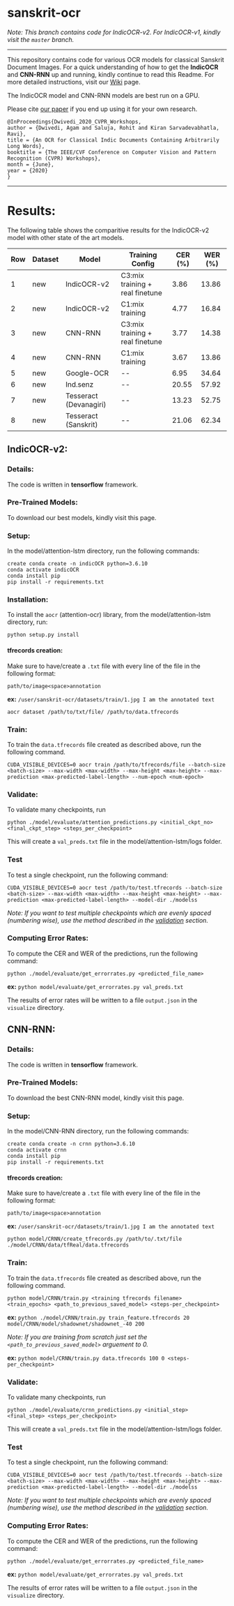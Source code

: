 # sanskrit-ocr

*Note: This branch contains code for IndicOCR-v2. For IndicOCR-v1, kindly visit the `master` branch.*


----------------------------------------------------------------------------

This repository contains code for various OCR models for classical Sanskrit Document Images. For a quick understanding of how to get the **IndicOCR** and **CNN-RNN** up and running, kindly continue to read this Readme. For more detailed instructions, visit our  [Wiki](https://github.com/ihdia/sanskrit-ocr/wiki) page.

The IndicOCR model and CNN-RNN models are best run on a GPU.

Please cite [our paper](https://openaccess.thecvf.com/content_CVPRW_2020/papers/w34/Dwivedi_An_OCR_for_Classical_Indic_Documents_Containing_Arbitrarily_Long_Words_CVPRW_2020_paper.pdf) if you end up using it for your own research.


```
@InProceedings{Dwivedi_2020_CVPR_Workshops,
author = {Dwivedi, Agam and Saluja, Rohit and Kiran Sarvadevabhatla, Ravi},
title = {An OCR for Classical Indic Documents Containing Arbitrarily Long Words},
booktitle = {The IEEE/CVF Conference on Computer Vision and Pattern Recognition (CVPR) Workshops},
month = {June},
year = {2020}
}
```
-----------------------------------------------------------------------------------------------------

# Results:

The following table shows the comparitive results for the IndicOCR-v2 model with other state of the art models.

|Row |**Dataset**|**Model**|Training Config| CER (%)| WER (%)|
|----|-------------|--------|----------|-----|----|
1 | new | IndicOCR-v2 | C3:mix training + real finetune |3.86 |13.86|
2 | new | IndicOCR-v2 | C1:mix training  |4.77|16.84|
3 | new | CNN-RNN | C3:mix training + real finetune |3.77| 14.38|
4 | new | CNN-RNN | C1:mix training | 3.67| 13.86|
5 | new | Google-OCR | -- | 6.95| 34.64| 
6 | new | Ind.senz | -- | 20.55| 57.92| 
7 | new | Tesseract (Devanagiri)| --  |13.23 |52.75| 
8 | new | Tesseract (Sanskrit)| --  |21.06 |62.34| 

## IndicOCR-v2:

### Details:

The code is written in **tensorflow** framework.

### Pre-Trained Models:

To download our best models, kindly visit this page.

### Setup:

In the model/attention-lstm directory, run the following commands:
```
create conda create -n indicOCR python=3.6.10
conda activate indicOCR
conda install pip
pip install -r requirements.txt
```

### Installation:
To install the `aocr` (attention-ocr) library, from the model/attention-lstm directory, run:

```
python setup.py install
```

#### tfrecords creation:

Make sure to have/create a `.txt` file with every line of the file in the following format:

`path/to/image<space>annotation`

**ex:** `/user/sanskrit-ocr/datasets/train/1.jpg I am the annotated text`

```
aocr dataset /path/to/txt/file/ /path/to/data.tfrecords
```

### Train:

To train the `data.tfrecords` file created as described above, run the following command.

```
CUDA_VISIBLE_DEVICES=0 aocr train /path/to/tfrecords/file --batch-size <batch-size> --max-width <max-width> --max-height <max-height> --max-prediction <max-predicted-label-length> --num-epoch <num-epoch>
```

### Validate:

To validate many checkpoints, run 

```
python ./model/evaluate/attention_predictions.py <initial_ckpt_no> <final_ckpt_step> <steps_per_checkpoint>
```

This will create a `val_preds.txt` file in the model/attention-lstm/logs folder.

### Test

To test a single checkpoint, run the following command:

```
CUDA_VISIBLE_DEVICES=0 aocr test /path/to/test.tfrecords --batch-size <batch-size> --max-width <max-width> --max-height <max-height> --max-prediction <max-predicted-label-length> --model-dir ./modelss
```

*Note: If you want to test multiple checkpoints which are evenly spaced (numbering wise), use the method described in the [validation](#Validate) section.*

### Computing Error Rates:

To compute the CER and WER of the predictions, run the following command:

```
python ./model/evaluate/get_errorrates.py <predicted_file_name>

```

**ex:** `python model/evaluate/get_errorrates.py val_preds.txt`

The results of error rates will be written to a file `output.json` in the `visualize` directory.

## CNN-RNN:

### Details:

The code is written in **tensorflow** framework.

### Pre-Trained Models:

To download the best CNN-RNN model, kindly visit this page.

### Setup:

In the model/CNN-RNN directory, run the following commands:
```
create conda create -n crnn python=3.6.10
conda activate crnn
conda install pip
pip install -r requirements.txt
```

#### tfrecords creation:

Make sure to have/create a `.txt` file with every line of the file in the following format:

`path/to/image<space>annotation`

**ex:** `/user/sanskrit-ocr/datasets/train/1.jpg I am the annotated text`

```
python model/CRNN/create_tfrecords.py /path/to/.txt/file ./model/CRNN/data/tfReal/data.tfrecords
```

### Train:

To train the `data.tfrecords` file created as described above, run the following command.

```
python model/CRNN/train.py <training tfrecords filename> <train_epochs> <path_to_previous_saved_model> <steps-per_checkpoint>
```
**ex:** `python ./model/CRNN/train.py train_feature.tfrecords 20 model/CRNN/model/shadownet/shadownet_-40 200`

*Note: If you are training from scratch just set the `<path_to_previous_saved_model>` arguement to 0.*

**ex:** `python model/CRNN/train.py data.tfrecords 100 0 <steps-per_checkpoint>`

### Validate:

To validate many checkpoints, run 

```
python ./model/evaluate/crnn_predictions.py <initial_step> <final_step> <steps_per_checkpoint>
```

This will create a `val_preds.txt` file in the model/attention-lstm/logs folder.

### Test

To test a single checkpoint, run the following command:

```
CUDA_VISIBLE_DEVICES=0 aocr test /path/to/test.tfrecords --batch-size <batch-size> --max-width <max-width> --max-height <max-height> --max-prediction <max-predicted-label-length> --model-dir ./modelss
```

*Note: If you want to test multiple checkpoints which are evenly spaced (numbering wise), use the method described in the [validation](#Validate) section.*

### Computing Error Rates:

To compute the CER and WER of the predictions, run the following command:

```
python ./model/evaluate/get_errorrates.py <predicted_file_name>

```

**ex:** `python model/evaluate/get_errorrates.py val_preds.txt`

The results of error rates will be written to a file `output.json` in the `visualize` directory.